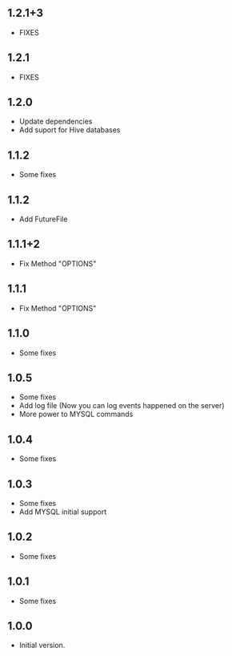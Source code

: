 ## 1.2.1+3

- FIXES

## 1.2.1

- FIXES

## 1.2.0

- Update dependencies
- Add suport for Hive databases

## 1.1.2

- Some fixes

## 1.1.2

- Add FutureFile

## 1.1.1+2

- Fix Method "OPTIONS"

## 1.1.1

- Fix Method "OPTIONS"

## 1.1.0

- Some fixes

## 1.0.5

- Some fixes
- Add log file (Now you can log events happened on the server)
- More power to MYSQL commands

## 1.0.4

- Some fixes

## 1.0.3

- Some fixes
- Add MYSQL initial support

## 1.0.2

- Some fixes

## 1.0.1

- Some fixes

## 1.0.0

- Initial version.